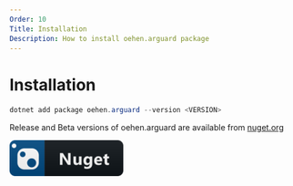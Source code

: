 ```yaml
---
Order: 10
Title: Installation
Description: How to install oehen.arguard package
---
```


# Installation

```csharp
dotnet add package oehen.arguard --version <VERSION>
```

Release and Beta versions of oehen.arguard are available from [nuget.org](https://www.nuget.org/packages/oehen.arguard)


[![nuget](nuget_button.png "nuget")](https://www.nuget.org/packages/oehen.arguard)
